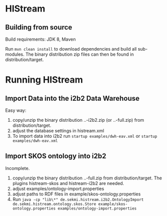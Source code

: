 HIStream
========


Building from source
---------------------
Build requirements: JDK 8, Maven

Run `mvn clean install` to download dependencies and build all sub-modules.
The binary distribution zip files can then be found in distribution/target.


Running HIStream
================

Import Data into the i2b2 Data Warehouse
----------------------------------------

Easy way: 
1. copy/unzip the binary distribution ..-i2b2.zip (or ..-full.zip) from distribution/target.
2. adjust the database settings in histream.xml
3. To import data into i2b2 run `startup examples/dwh-eav.xml` or `startup examples/dwh-eav.xml`

Import SKOS ontology into i2b2
------------------------------
Incomplete.
1. copy/unzip the binary distribution ..-full.zip from distribution/target. 
The plugins histream-skos and histream-i2b2 are needed.
2. adjust examples/ontology-import.properties
3. adjust paths to RDF files in example/skos-ontology.properties
4. Run `java -cp "lib\*" de.sekmi.histream.i2b2.OntologyImport de.sekmi.histream.ontology.skos.Store example/skos-ontology.properties examples/ontology-import.properties`
